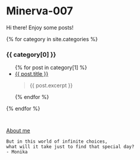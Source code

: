 # Minerva-007

Hi there! Enjoy some posts!

{% for category in site.categories %}
  <h3>{{ category[0] }}</h3>
  <ul>
    {% for post in category[1] %}
      <li><a href="{{ post.url }}">{{ post.title }}</a></li>
          <blockquote><p>{{ post.excerpt }}</p></blockquote>
    {% endfor %}
  </ul>
{% endfor %}

```


```
[About me](https://minerva-007.github.io/about)
```
But in this world of infinite choices,
what will it take just to find that special day?
- Monika
```